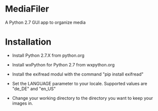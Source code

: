 # MediaFiler
A Python 2.7 GUI app to organize media

Installation
============
* Install Python 2.7.X from python.org

* Install wxPython for Python 2.7 from wxpython.org

* Install the exifread modul with the command "pip install exifread" 

* Set the LANGUAGE parameter to your locale. Supported values are "de_DE" and "en_US"

* Change your working directory to the directory you want to keep your images in. 